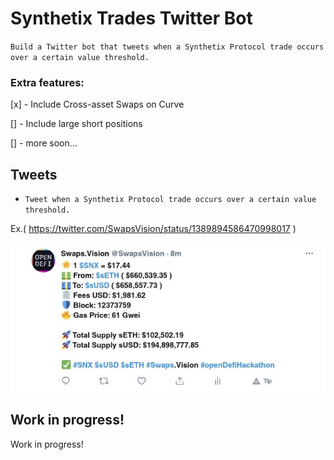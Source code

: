 # Synthetix Trades Twitter Bot

`Build a Twitter bot that tweets when a Synthetix Protocol trade occurs over a certain value threshold.`

### Extra features:

[x] - Include Cross-asset Swaps on Curve

[] - Include large short positions

[] - more soon...
## Tweets

- `Tweet when a Synthetix Protocol trade occurs over a certain value threshold.` 

Ex.( https://twitter.com/SwapsVision/status/1389894586470998017 )

![Tweet when over a certain value threshold](/docs/tweet1st.jpg)
## Work in progress!

Work in progress!
